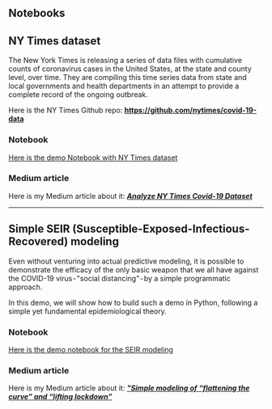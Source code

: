 ## Notebooks

## NY Times dataset
The New York Times is releasing a series of data files with cumulative counts of coronavirus cases in the United States, at the state and county level, over time. They are compiling this time series data from state and local governments and health departments in an attempt to provide a complete record of the ongoing outbreak.

Here is the NY Times Github repo: **https://github.com/nytimes/covid-19-data**

### Notebook
[Here is the demo Notebook with NY Times dataset](https://github.com/tirthajyoti/Covid-19-analysis/blob/master/Notebook/NYTCovid-test.ipynb)

### Medium article
Here is my Medium article about it: ***[Analyze NY Times Covid-19 Dataset](https://towardsdatascience.com/analyze-ny-times-covid-19-dataset-86c802164210)***

---

## Simple SEIR (Susceptible-Exposed-Infectious-Recovered) modeling
Even without venturing into actual predictive modeling, it is possible to demonstrate the efficacy of the only basic weapon that we all have against the COVID-19 virus - "social distancing" - by a simple programmatic approach.

In this demo, we will show how to build such a demo in Python, following a simple yet fundamental epidemiological theory.

### Notebook
[Here is the demo notebook for the SEIR modeling](https://github.com/tirthajyoti/Covid-19-analysis/blob/master/Notebook/SEIR-demo.ipynb)

### Medium article
Here is my Medium article about it: ***["Simple modeling of “flattening the curve” and “lifting lockdown”](https://towardsdatascience.com/simple-modeling-of-flattening-the-curve-and-lifting-lockdown-1a774a248e68)***
